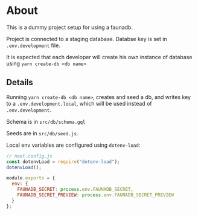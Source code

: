 # About

This is a dummy project setup for using a faunadb.

Project is connected to a staging database. Databse key is set in `.env.development` file.

It is expected that each developer will create his own instance of database using `yarn create-db <db name>`

## Details

Running `yarn create-db <db name>`, creates and seed a db, and writes key to a `.env.development.local`, which will be used instead of `.env.development`.

Schema is in `src/db/schema.gql`

Seeds are in `src/db/seed.js`.

Local env variables are configured using `dotenv-load`:

```js
// next.config.js
const dotenvLoad = require("dotenv-load");
dotenvLoad();

module.exports = {
  env: {
    FAUNADB_SECRET: process.env.FAUNADB_SECRET,
    FAUNADB_SECRET_PREVIEW: process.env.FAUNADB_SECRET_PREVIEW
  }
};
```
